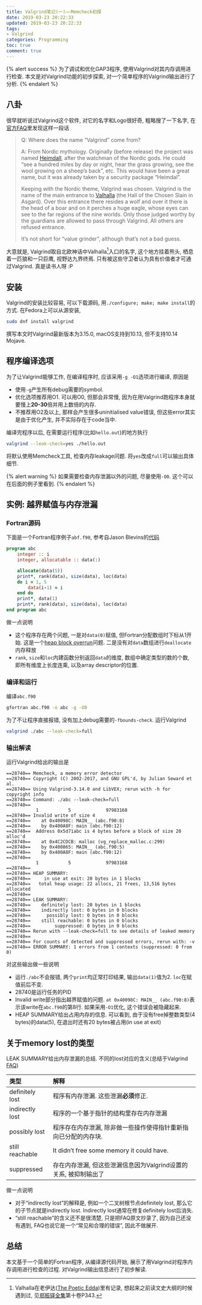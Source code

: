 ```yaml
---
title: Valgrind笔记(一)——Memcheck初探
date: 2019-03-23 20:22:33
updated: 2019-03-23 20:22:33
tags:
- Valgrind
categories: Programming
toc: true
comment: true
---
```


{% alert success %}
为了调试和优化GAP3程序, 使用Valgrind对其内存调用进行检查. 本文是对Valgrind功能的初步探索, 对一个简单程序的Valgrind输出进行了分析.
{% endalert %}
<!--more-->

## 八卦

很早就听说过Valgrind这个软件, 对它的名字和Logo很好奇, 粗略搜了一下名字, 在[官方FAQ](http://valgrind.org/docs/manual/faq.html#faq.whence)里发现这样一段话

> Q: Where does the name “Valgrind” come from?
>
> A: From Nordic mythology. Originally (before release) the project was named [Heimdall](https://en.wikipedia.org/wiki/Heimdallr), after the watchman of the Nordic gods. He could “see a hundred miles by day or night, hear the grass growing, see the wool growing on a sheep’s back”, etc. This would have been a great name, but it was already taken by a security package “Heimdal”.
>
> Keeping with the Nordic theme, Valgrind was chosen. Valgrind is the name of the main entrance to [Valhalla](https://en.wikipedia.org/wiki/Valhalla) (the Hall of the Chosen Slain in Asgard). Over this entrance there resides a wolf and over it there is the head of a boar and on it perches a huge eagle, whose eyes can see to the far regions of the nine worlds. Only those judged worthy by the guardians are allowed to pass through Valgrind. All others are refused entrance.
>
> It’s not short for “value grinder”, although that’s not a bad guess.

大意就是, Valgrind取自北欧神话中Valhalla[^1]入口的名字, 这个地方挂着熊头, 栖息着一匹狼和一只巨鹰, 视野达九界终焉. 只有被这些守卫者认为具有价值者才可通过Valgrind. 真是读书人呀 :P

[^1]: Valhalla在老伊达([The Poetic Edda](https://en.wikipedia.org/wiki/Poetic_Edda))里有记录, 想起来之前读文史大纲的时候遇到过, 见[郑振铎全集](https://book.douban.com/subject/1203864/)第十卷P343.

## 安装

Valgrind的安装比较容易, 可以下载源码, 用`./configure; make; make install`的方式. 在Fedora上可以从源安装,

```bash
sudo dnf install valgrind
```

撰写本文时Valgrind最新版本为3.15.0, macOS支持到10.13, 但不支持10.14 Mojave.

## 程序编译选项

为了让Valgrind能够工作, 在编译程序时, 应该采用`-g -O1`选项进行编译, 原因是

- 使用`-g`产生所有debug需要的symbol.
- 优化选项推荐用O1. 可以用O0, 但那会非常慢, 因为在用Valgrind跑程序本身就要慢上**20-30**倍并用上数倍的内存.
- 不推荐用O2及以上, 那样会产生很多uninitialised value错误, 但这些error其实是由于优化产生, 并不实际存在于code当中.

编译完程序以后, 在需要运行程序(比如`hello.out`)的地方执行

```bash
valgrind --leak-check=yes ./hello.out
```

将默认使用Memcheck工具, 检查内存leakage问题. 将`yes`改成`full`可以输出具体细节.

{% alert warning %}
如果需要检查内存泄漏以外的问题, 尽量使用`-O0`. 这个可以在后面的例子里看到.
{% endalert %}

## 实例: 越界赋值与内存泄漏

### Fortran源码

下面是一个Fortran程序例子`abf.f90`, 参考自Jason Blevins的[代码](https://jblevins.org/log/valgrind)

```fortran
program abc
    integer :: i
    integer, allocatable :: data(:)

    allocate(data(5))
    print*, rank(data), size(data), loc(data)
    do i = 1, 5
        data(i-1) = i
    end do
    print*, data(1)
    print*, rank(data), size(data), loc(data)
end program abc
```

做一点说明

- 这个程序存在两个问题, 一是对`data(0)`赋值, 但Fortran分配数组时下标从1开始. 这是一个[heap block overrun](http://www.qnx.com/developers/docs/qnxcar2/index.jsp?topic=%2Fcom.qnx.doc.neutrino.prog%2Ftopic%2Fhat_OverrunErrors.html)问题. 二是没有对`data`数组进行`deallocate`内存释放
- `rank`, `size`和`loc`内建函数分别返回`data`的维度, 数组中确定类型的数的个数, 即所有维度上长度连乘, 以及array descriptor的位置.

### 编译和运行

编译`abc.f90`

```bash
gfortran abc.f90 -o abc -g -O0
```

为了不让程序直接报错, 没有加上debug需要的`-fbounds-check`.  运行Valgrind

```bash
valgrind ./abc --leak-check=full
```

### 输出解读

运行Valgrind给出的输出是

```plain
==28740== Memcheck, a memory error detector
==28740== Copyright (C) 2002-2017, and GNU GPL'd, by Julian Seward et al.
==28740== Using Valgrind-3.14.0 and LibVEX; rerun with -h for copyright info
==28740== Command: ./abc --leak-check=full
==28740==
           1           5             97983168
==28740== Invalid write of size 4
==28740==    at 0x40098C: MAIN__ (abc.f90:8)
==28740==    by 0x400A8F: main (abc.f90:12)
==28740==  Address 0x5d71abc is 4 bytes before a block of size 20 alloc'd
==28740==    at 0x4C2CDCB: malloc (vg_replace_malloc.c:299)
==28740==    by 0x400865: MAIN__ (abc.f90:5)
==28740==    by 0x400A8F: main (abc.f90:12)
==28740==
           1           5             97983168
==28740==
==28740== HEAP SUMMARY:
==28740==     in use at exit: 20 bytes in 1 blocks
==28740==   total heap usage: 22 allocs, 21 frees, 13,516 bytes allocated
==28740==
==28740== LEAK SUMMARY:
==28740==    definitely lost: 20 bytes in 1 blocks
==28740==    indirectly lost: 0 bytes in 0 blocks
==28740==      possibly lost: 0 bytes in 0 blocks
==28740==    still reachable: 0 bytes in 0 blocks
==28740==         suppressed: 0 bytes in 0 blocks
==28740== Rerun with --leak-check=full to see details of leaked memory
==28740==
==28740== For counts of detected and suppressed errors, rerun with: -v
==28740== ERROR SUMMARY: 1 errors from 1 contexts (suppressed: 0 from 0)
```

对这些输出做一些说明

- 运行`./abc`不会报错, 两个`print`均正常打印结果, 输出`data(1)`值为2. `loc`在赋值前后不变.
- 28740是运行任务的PID
- Invalid write部分指出越界赋值的问题. `at 0x40098C: MAIN__ (abc.f90:8)`表示该write在`abc.f90`的第8行. 如果采用`-O1`优化, 这个错误会被隐藏起来.
- HEAP SUMMARY给出占用内存的信息. 可以看到, 由于没有free掉整数类型(4 bytes)的data(5), 在退出时还有20 bytes被占用(in use at exit)

## 关于memory lost的类型

LEAK SUMMARY给出内存泄漏的总结. 不同的lost对应的含义(总结于Valgrind [FAQ](http://valgrind.org/docs/manual/faq.html#faq.deflost))

| 类型            | 解释                                                             |
| :-------------- | :--------------------------------------------------------------- |
| definitely lost | 程序有内存泄漏. 这些泄漏**必须**修正.                            |
| indirectly lost | 程序的一个基于指针的结构里存在内存泄漏                           |
| possibly lost   | 程序存在内存泄漏, 除非做一些操作使得指针重新指向已分配的内存块.  |
| still reachable | It didn’t free some memory it could have.                        |
| suppressed      | 存在内存泄漏, 但这些泄漏信息因为Valgrind设置的关系, 被抑制输出了 |

做一点说明

- 对于“indirectly lost”的解释是, 例如一个二叉树根节点definitely lost, 那么它的子节点就是indirectly lost. Indirectly lost通常在修复definitely lost后消失.
- “still reachable”的含义还不是很清楚, 只是把FAQ原文抄录了, 因为自己还没有遇到, FAQ也说它是一个“常见和合理的错误”, 因此不做展开.

## 总结

本文基于一个简单的Fortran程序, 从编译源代码开始, 展示了用Valgrind对程序内存调用进行检查的过程. 对Valgrind输出信息进行了初步解读.
